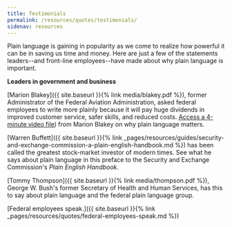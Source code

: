 ```yaml
---
title: Testimonials
permalink: /resources/quotes/testimonials/
sidenav: resources
---
```


Plain language is gaining in popularity as we come to realize how powerful it can be in saving us time and money. Here are just a few of the statements leaders--and front-line employees--have made about why plain language is important.

**Leaders in government and business**

[Marion Blakey]({{ site.baseurl }}{% link media/blakey.pdf %}), former Administrator of the Federal Aviation Administration, asked federal employees to write more plainly because it will pay huge dividends in improved customer service, safer skills, and reduced costs. [Access a 4-minute video file](http://www.faa.gov/library/media_library/plain_language/')) from Marion Blakey on why plain language matters.

[Warren Buffett]({{ site.baseurl }}{% link _pages/resources/guides/security-and-exchange-commission-a-plain-english-handbook.md %}) has been called the greatest stock-market investor of modern times. See what he says about plain language in this preface to the Security and Exchange Commission's _Plain English Handbook_.

[Tommy Thompson]({{ site.baseurl }}{% link media/thompson.pdf %}), George W. Bush's former Secretary of Health and Human Services, has this to say about plain language and the federal plain language group.

[Federal employees speak.]({{ site.baseurl }}{% link _pages/resources/quotes/federal-employees-speak.md %})
